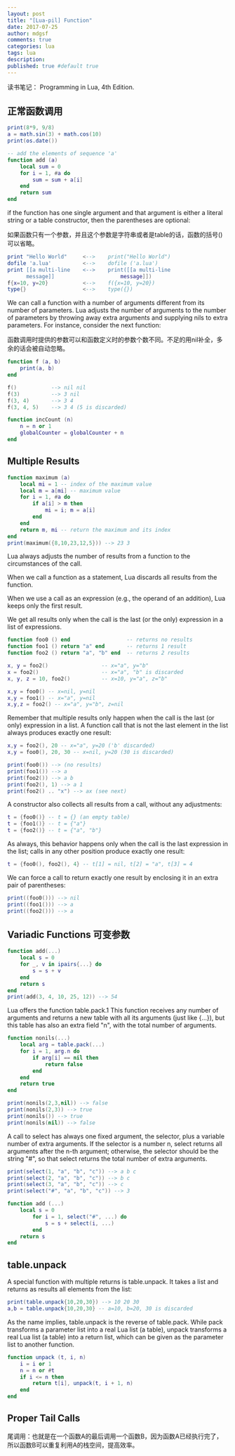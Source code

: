 ```yaml
---
layout: post
title: "[Lua-pil] Function"
date: 2017-07-25
author: mdgsf
comments: true
categories: lua
tags: lua
description:
published: true #default true
---
```


读书笔记： Programming in Lua, 4th Edition. 

## 正常函数调用

```lua
print(8*9, 9/8)
a = math.sin(3) + math.cos(10)
print(os.date())
```

```lua
-- add the elements of sequence 'a'
function add (a)
    local sum = 0
    for i = 1, #a do
        sum = sum + a[i]
    end
    return sum
end
```

if the function has one single argument and that argument is either a literal string or a table constructor, 
then the parentheses are optional:

如果函数只有一个参数，并且这个参数是字符串或者是table的话，函数的括号()可以省略。

```lua
print "Hello World"     <-->    print("Hello World")
dofile 'a.lua'          <-->    dofile ('a.lua')
print [[a multi-line    <-->    print([[a multi-line
      message]]                     message]])
f{x=10, y=20}           <-->    f({x=10, y=20})
type{}                  <-->    type({})
```


We can call a function with a number of arguments different from its number of parameters. Lua adjusts
the number of arguments to the number of parameters by throwing away extra arguments and supplying
nils to extra parameters. For instance, consider the next function:

函数调用时提供的参数可以和函数定义时的参数个数不同。不足的用nil补全，多余的话会被自动忽略。

```lua
function f (a, b) 
    print(a, b) 
end

f()           --> nil nil
f(3)          --> 3 nil
f(3, 4)       --> 3 4
f(3, 4, 5)    --> 3 4 (5 is discarded)
```

```lua
function incCount (n)
    n = n or 1
    globalCounter = globalCounter + n
end
```

## Multiple Results

```lua
function maximum (a)
    local mi = 1 -- index of the maximum value
    local m = a[mi] -- maximum value
    for i = 1, #a do
        if a[i] > m then
            mi = i; m = a[i]
        end
    end
    return m, mi -- return the maximum and its index
end
print(maximum({8,10,23,12,5})) --> 23 3
```

Lua always adjusts the number of results from a function to the circumstances of the call. 

When we call a function as a statement, Lua discards all results from the function. 

When we use a call as an expression (e.g., the operand of an addition), Lua keeps only the first result. 

We get all results only when the call is the last (or the only) expression in a list of expressions.


```lua
function foo0 () end                  -- returns no results
function foo1 () return "a" end       -- returns 1 result
function foo2 () return "a", "b" end  -- returns 2 results
```

```lua
x, y = foo2()                 -- x="a", y="b"
x = foo2()                    -- x="a", "b" is discarded
x, y, z = 10, foo2()          -- x=10, y="a", z="b"
```

```lua
x,y = foo0() -- x=nil, y=nil
x,y = foo1() -- x="a", y=nil
x,y,z = foo2() -- x="a", y="b", z=nil
```

Remember that multiple results only happen when the call is the last (or only) expression in a list. A
function call that is not the last element in the list always produces exactly one result:

```lua
x,y = foo2(), 20 -- x="a", y=20 ('b' discarded)
x,y = foo0(), 20, 30 -- x=nil, y=20 (30 is discarded)
```

```lua
print(foo0()) --> (no results)
print(foo1()) --> a
print(foo2()) --> a b
print(foo2(), 1) --> a 1
print(foo2() .. "x") --> ax (see next)
```

A constructor also collects all results from a call, without any adjustments:

```lua
t = {foo0()} -- t = {} (an empty table)
t = {foo1()} -- t = {"a"}
t = {foo2()} -- t = {"a", "b"}
```

As always, this behavior happens only when the call is the last expression in the list; calls in any other
position produce exactly one result:

```lua
t = {foo0(), foo2(), 4} -- t[1] = nil, t[2] = "a", t[3] = 4
```

We can force a call to return exactly one result by enclosing it in an extra pair of parentheses:

```lua
print((foo0())) --> nil
print((foo1())) --> a
print((foo2())) --> a
```

## Variadic Functions 可变参数

```lua
function add(...)
    local s = 0
    for _, v in ipairs{...} do 
        s = s + v
    end
    return s
end
print(add(3, 4, 10, 25, 12)) --> 54
```

Lua offers the function table.pack.1 This function receives any number of arguments and returns a
new table with all its arguments (just like {...}), but this table has also an extra field "n", with the total
number of arguments.

```lua
function nonils(...)
    local arg = table.pack(...)
    for i = 1, arg.n do 
        if arg[i] == nil then 
            return false
        end 
    end
    return true
end

print(nonils(2,3,nil)) --> false
print(nonils(2,3)) --> true
print(nonils()) --> true
print(nonils(nil)) --> false
```

A call to select
has always one fixed argument, the selector, plus a variable number of extra arguments. If the selector is
a number n, select returns all arguments after the n-th argument; otherwise, the selector should be the
string "#", so that select returns the total number of extra arguments.

```lua
print(select(1, "a", "b", "c")) --> a b c
print(select(2, "a", "b", "c")) --> b c
print(select(3, "a", "b", "c")) --> c
print(select("#", "a", "b", "c")) --> 3
```

```lua
function add (...)
    local s = 0
        for i = 1, select("#", ...) do
            s = s + select(i, ...)
        end
    return s
end
```

## table.unpack

A special function with multiple returns is table.unpack. It takes a list and returns as results all elements
from the list:

```lua
print(table.unpack{10,20,30}) --> 10 20 30
a,b = table.unpack{10,20,30} -- a=10, b=20, 30 is discarded
```

As the name implies, table.unpack is the reverse of table.pack. While pack transforms a parameter
list into a real Lua list (a table), unpack transforms a real Lua list (a table) into a return list, which
can be given as the parameter list to another function.


```lua
function unpack (t, i, n)
    i = i or 1
    n = n or #t
    if i <= n then
        return t[i], unpack(t, i + 1, n)
    end
end
```



## Proper Tail Calls 


尾调用：也就是在一个函数A的最后调用一个函数B，因为函数A已经执行完了，所以函数B可以重复利用A的栈空间，提高效率。


